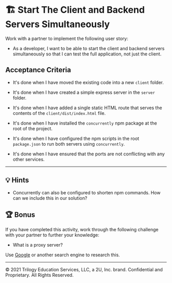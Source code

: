 # 🏗️  Start The Client and Backend Servers Simultaneously

Work with a partner to implement the following user story:

* As a developer, I want to be able to start the client and backend servers simultaneously so that I can test the full application, not just the client.

## Acceptance Criteria

* It's done when I have moved the existing code into a new `client` folder.

* It's done when I have created a simple express server in the `server` folder.

* It's done when I have added a single static HTML route that serves the contents of the `client/dist/index.html` file.

* It's done when I have installed the `concurrently` npm package at the root of the project.

* It's done when I have configured the npm scripts in the root `package.json` to run both servers using `concurrently`.

* It's done when I have ensured that the ports are not conflicting with any other services.

---

## 💡 Hints

* Concurrently can also be configured to shorten npm commands. How can we include this in our solution?

## 🏆 Bonus

If you have completed this activity, work through the following challenge with your partner to further your knowledge:

* What is a proxy server?

Use [Google](https://www.google.com) or another search engine to research this.

---
© 2021 Trilogy Education Services, LLC, a 2U, Inc. brand. Confidential and Proprietary. All Rights Reserved.
